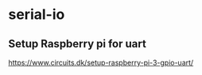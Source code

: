 # serial-io

## Setup Raspberry pi for uart

<https://www.circuits.dk/setup-raspberry-pi-3-gpio-uart/>
